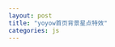 ```yaml
---
layout: post
title: "yoyow首页背景星点特效"
categories: js
---
```

<canvas id="canvas" class="" style="background-color:black" width="100%" height="100%">
<script src="{{ "/_posts/js/yoyow首页背景星点特效/sprite_animate.js" | relative_url }}"></script>